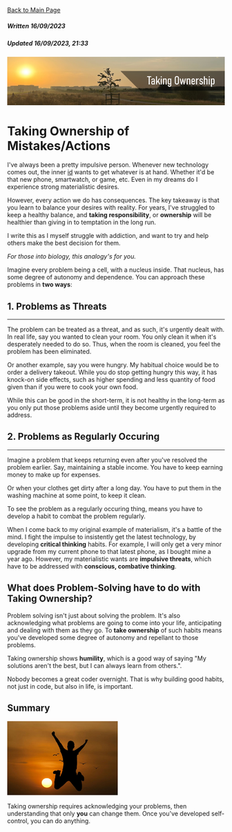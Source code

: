 [Back to Main Page](https://roguestar112.github.io/reading-notes/)

##### Written 16/09/2023
##### Updated 16/09/2023, 21:33

![Title Image](../images/takingownership_title.png)


# Taking Ownership of Mistakes/Actions

I've always been a pretty impulsive person. Whenever new technology comes out, the inner [id](https://www.simplypsychology.org/psyche.html) wants to get whatever is at hand. Whether it'd be that new phone, smartwatch, or game, etc. Even in my dreams do I experience strong materialistic desires. 

However, every action we do has consequences. The key takeaway is that you learn to balance your desires with reality. For years, I've struggled to keep a healthy balance, and **taking responsibility**, or **ownership** will be healthier than giving in to temptation in the long run. 

I write this as I myself struggle with addiction, and want to try and help others make the best decision for them.

*For those into biology, this analogy's for you.*

Imagine every problem being a cell, with a nucleus inside. That nucleus, has some degree of autonomy and dependence. You can approach these problems in **two ways**:

## 1. Problems as Threats
<hr>
The problem can be treated as a threat, and as such, it's urgently dealt with. In real life, say you wanted to clean your room. You only clean it when it's desperately needed to do so. Thus, when the room is cleaned, you feel the problem has been eliminated.

Or another example, say you were hungry. My habitual choice would be to order a delivery takeout. While you do stop getting hungry this way, it has knock-on side effects, such as higher spending and less quantity of food given than if you were to cook your own food.

While this can be good in the short-term, it is not healthy in the long-term as you only put those problems aside until they become urgently required to address.

## 2. Problems as Regularly Occuring
<hr>
Imagine a problem that keeps returning even after you've resolved the problem earlier. Say, maintaining a stable income. You have to keep earning money to make up for expenses.

Or when your clothes get dirty after a long day. You have to put them in the washing machine at some point, to keep it clean.

To see the problem as a regularly occuring thing, means you have to develop a habit to combat the problem regularly. 

When I come back to my original example of materialism, it's a battle of the mind. I fight the impulse to insistently get the latest technology, by developing **critical thinking** habits. For example, I will only get a very minor upgrade from my current phone to that latest phone, as I bought mine a year ago. However, my materialistic wants are **impulsive threats**, which have to be addressed with **conscious, combative thinking**.

## What does Problem-Solving have to do with Taking Ownership?

Problem solving isn't just about solving the problem. It's also acknowledging what problems are going to come into your life, anticipating and dealing with them as they go. To **take ownership** of such habits means you've developed some degree of autonomy and repellant to those problems. 

Taking ownership shows **humility**, which is a good way of saying "My solutions aren't the best, but I can always learn from others.".

Nobody becomes a great coder overnight. That is why building good habits, not just in code, but also in life, is important. 

## Summary

<img src="../images/takingownership_summary.png" width="256" height="171" credit="https://www.wallpaperflare.com/youth-active-jump-happy-sunrise-silhouettes-man-people-wallpaper-axrln">

Taking ownership requires acknowledging your problems, then understanding that only **you** can change them. Once you've developed self-control, you can do anything.


